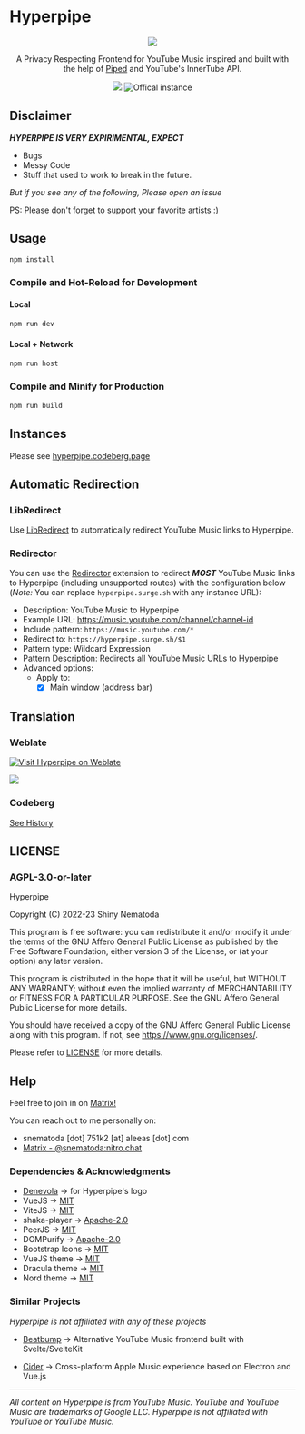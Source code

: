 # Hyperpipe

<div align="center">

![](https://codeberg.org/Hyperpipe/Hyperpipe/raw/branch/main/public/android-chrome-192x192.png)

A Privacy Respecting Frontend for YouTube Music inspired and built with the help of [Piped][piped] and YouTube's InnerTube API.

![](https://img.shields.io/badge/youtube-music-red?style=for-the-badge&logo=youtube-music)
![Offical instance](https://img.shields.io/website?down_color=red&down_message=offline&label=status&style=for-the-badge&up_color=cornflowerblue&up_message=online&url=https%3A%2F%2Fhyperpipe.surge.sh)

</div>

## Disclaimer

**_HYPERPIPE IS VERY EXPIRIMENTAL, EXPECT_**

- Bugs
- Messy Code
- Stuff that used to work to break in the future.

_But if you see any of the following, Please open an issue_

PS: Please don't forget to support your favorite artists :)

## Usage

```sh
npm install
```

### Compile and Hot-Reload for Development

#### Local

```sh
npm run dev
```

#### Local + Network

```sh
npm run host
```

### Compile and Minify for Production

```sh
npm run build
```

## Instances

Please see [hyperpipe.codeberg.page](https://hyperpipe.codeberg.page)

## Automatic Redirection

### LibRedirect

Use [LibRedirect](https://github.com/libredirect/libredirect) to automatically redirect YouTube Music links to Hyperpipe.

### Redirector

You can use the [Redirector](https://github.com/einaregilsson/Redirector) extension to redirect **_MOST_** YouTube Music links to Hyperpipe (including unsupported routes) with the configuration below (_Note:_ You can replace `hyperpipe.surge.sh` with any instance URL):

- Description: YouTube Music to Hyperpipe
- Example URL: https://music.youtube.com/channel/channel-id
- Include pattern: `https://music.youtube.com/*`
- Redirect to: `https://hyperpipe.surge.sh/$1`
- Pattern type: Wildcard Expression
- Pattern Description: Redirects all YouTube Music URLs to Hyperpipe
- Advanced options:
  - Apply to:
    - [x] Main window (address bar)

## Translation

### Weblate

[![Visit Hyperpipe on Weblate](https://hosted.weblate.org/widgets/hyperpipe/-/open-graph.png)](https://hosted.weblate.org/engage/hyperpipe/)

![](https://hosted.weblate.org/widgets/hyperpipe/-/multi-auto.svg)

### Codeberg

[See History](https://codeberg.org/Hyperpipe/Hyperpipe/pulls?q=&type=all&labels=69451)

## LICENSE

### AGPL-3.0-or-later

Hyperpipe

Copyright (C) 2022-23  Shiny Nematoda

This program is free software: you can redistribute it and/or modify
it under the terms of the GNU Affero General Public License as
published by the Free Software Foundation, either version 3 of the
License, or (at your option) any later version.

This program is distributed in the hope that it will be useful,
but WITHOUT ANY WARRANTY; without even the implied warranty of
MERCHANTABILITY or FITNESS FOR A PARTICULAR PURPOSE.  See the
GNU Affero General Public License for more details.

You should have received a copy of the GNU Affero General Public License along with this program. If not, see <https://www.gnu.org/licenses/>.

Please refer to [LICENSE][license] for more details.

## Help

Feel free to join in on [Matrix!](https://matrix.to/#/#hyperpipe:nitro.chat)

You can reach out to me personally on:

- snematoda [dot] 751k2 [at] aleeas [dot] com
- [Matrix - @snematoda:nitro.chat](https://matrix.to/#/@snematoda:nitro.chat)

### Dependencies & Acknowledgments

- [Denevola](https://codeberg.org/Hyperpipe/Hyperpipe/pulls/22) -> for Hyperpipe's logo
- VueJS -> [MIT][vue]
- ViteJS -> [MIT][vite]
- shaka-player -> [Apache-2.0][shaka]
- PeerJS -> [MIT][peer]
- DOMPurify -> [Apache-2.0][purify]
- Bootstrap Icons -> [MIT][bi]
- VueJS theme -> [MIT][vuetheme]
- Dracula theme -> [MIT][dracula]
- Nord theme -> [MIT][nord]


### Similar Projects

*Hyperpipe is not affiliated with any of these projects*

- [Beatbump](https://github.com/snuffyDev/Beatbump) -> Alternative YouTube Music frontend built with Svelte/SvelteKit

- [Cider](https://github.com/ciderapp/Cider) -> Cross-platform Apple Music experience based on Electron and Vue.js

---

*All content on Hyperpipe is from YouTube Music. YouTube and YouTube Music are trademarks of Google LLC. Hyperpipe is not affiliated with YouTube or YouTube Music.*

[hypipe]: https://hyperpipe.surge.sh
[piped]: https://github.com/TeamPiped/Piped
[license]: https://codeberg.org/Hyperpipe/Hyperpipe/src/branch/main/LICENSE.md
[vue]: https://github.com/vuejs/core/blob/main/LICENSE
[vite]: https://github.com/vitejs/vite/blob/main/LICENSE
[bi]: https://github.com/twbs/icons/blob/main/LICENSE.md
[peer]: https://github.com/peers/peerjs/blob/master/LICENSE
[shaka]: https://github.com/shaka-project/shaka-player/blob/main/LICENSE
[purify]: https://github.com/cure53/DOMPurify/blob/main/LICENSE
[nord]: https://github.com/arcticicestudio/nord/blob/develop/LICENSE.md
[vuetheme]: https://github.com/vuejs/theme/blob/main/LICENSE
[dracula]: https://github.com/dracula/dracula-theme/blob/master/LICENSE
